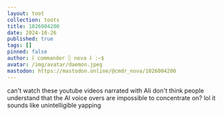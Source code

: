 ```yaml
---
layout: toot
collection: toots
title: 1026004200
date: 2024-10-26
published: true
tags: []
pinned: false
author: ⸸ commander ░ nova ⸸ :~$
avatar: /img/avatar/daemon.jpeg
mastodon: https://mastodon.online/@cmdr_nova/1026004200
---
```


can't watch these youtube videos narrated with AIi don't think people understand that the AI voice overs are impossible to concentrate on? lol it sounds like unintelligible yapping
